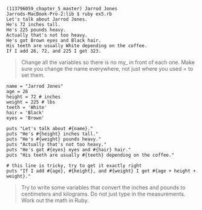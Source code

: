 ```
(113796059_chapter_5_master) Jarrod Jones
Jarrods-MacBook-Pro-2:lib $ ruby ex5.rb
Let's talk about Jarrod Jones.
He's 72 inches tall.
He's 225 pounds heavy.
Actually that's not too heavy.
He's got Brown eyes and Black hair.
His teeth are usually White depending on the coffee.
If I add 26, 72, and 225 I get 323.
```

> Change all the variables so there is no my_ in front of each one. Make sure you change the name everywhere, not just where you used = to set them.

```
name = "Jarrod Jones"
age = 26
height = 72 # inches
weight = 225 # lbs
teeth = 'White'
hair = 'Black'
eyes = 'Brown'

puts "Let's talk about #{name}."
puts "He's #{height} inches tall."
puts "He's #{weight} pounds heavy."
puts "Actually that's not too heavy."
puts "He's got #{eyes} eyes and #{hair} hair."
puts "His teeth are usually #{teeth} depending on the coffee."

# this line is tricky, try to get it exactly right
puts "If I add #{age}, #{height}, and #{weight} I get #{age + height + weight}."
```

> Try to write some variables that convert the inches and pounds to centimeters and kilograms. Do not just type in the measurements. Work out the math in Ruby.
